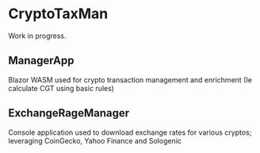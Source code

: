 # CryptoTaxMan
Work in progress. 

## ManagerApp
Blazor WASM used for crypto transaction management and enrichment (Ie calculate CGT using basic rules)

## ExchangeRageManager
Console application used to download exchange rates for various cryptos; leveraging CoinGecko, Yahoo Finance and Sologenic